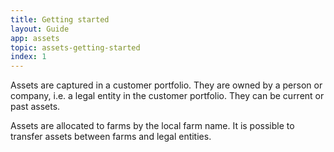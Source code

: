 ```yaml
---
title: Getting started
layout: Guide
app: assets
topic: assets-getting-started
index: 1
---
```


Assets are captured in a customer portfolio. They are owned by a person or company, i.e. a legal entity in the customer portfolio. They can be current or past assets.

Assets are allocated to farms by the local farm name. It is possible to transfer assets between farms and legal entities.